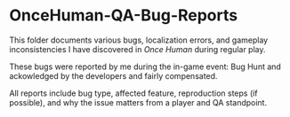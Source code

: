 # OnceHuman-QA-Bug-Reports
This folder documents various bugs, localization errors, and gameplay inconsistencies I have discovered in *Once Human* during regular play.

These bugs were reported by me during the in-game event: Bug Hunt and ackowledged by the developers and fairly compensated.

All reports include bug type, affected feature, reproduction steps (if possible), and why the issue matters from a player and QA standpoint.
